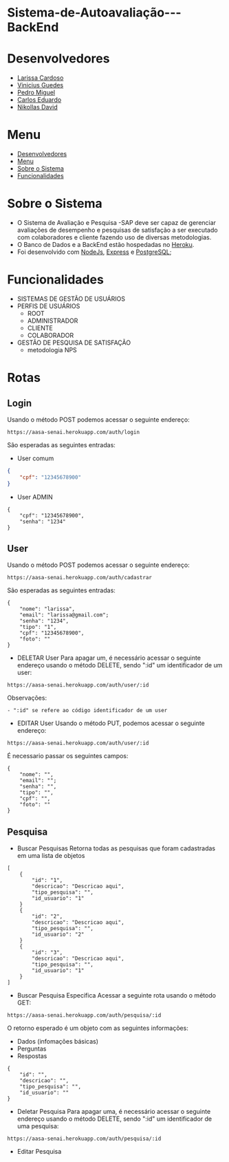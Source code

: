 # Sistema-de-Autoavaliação---BackEnd


# Desenvolvedores
<ul>
  <li><a href="https://github.com/larissacard">Larissa Cardoso</a></li>
  <li><a href="https://github.com/VinicciusSantos">Vinicius Guedes</a></li>
  <li><a href="https://github.com/PedroMiguel7">Pedro Miguel</a></li>
  <li><a href="https://github.com/cadumeneses">Carlos Eduardo</a></li>
  <li><a href="https://github.com/Ndav07">Nikollas David</a></li>
</ul>

# Menu
- [Desenvolvedores](#desenvolvedores)
- [Menu](#menu)
- [Sobre o Sistema](#sobre-o-sistema)
- [Funcionalidades](#funcionalidades)

# Sobre o Sistema
- O Sistema de Avaliação e Pesquisa -SAP deve ser capaz de gerenciar avaliações de desempenho  e pesquisas de satisfação a ser executado com colaboradores e cliente fazendo uso de diversas metodologias.
-  O Banco de Dados e a BackEnd estão hospedadas no [Heroku](https://www.heroku.com).
- Foi desenvolvido com [NodeJs](https://nodejs.org/en/), [Express](https://expressjs.com/pt-br/) e [PostgreSQL](https://www.postgresql.org);

# Funcionalidades
- SISTEMAS DE GESTÃO DE USUÁRIOS 
- PERFIS DE USUÁRIOS
  - ROOT
  - ADMINISTRADOR 
  - CLIENTE
  - COLABORADOR
- GESTÃO DE PESQUISA DE SATISFAÇÃO 
  - metodologia NPS

# Rotas

## Login
Usando o método POST podemos acessar o seguinte endereço:
```
https://aasa-senai.herokuapp.com/auth/login
``` 

São esperadas as seguintes entradas:

- User comum
```json
{
	"cpf": "12345678900"
}
```

-  User ADMIN
```
{
	"cpf": "12345678900",
	"senha": "1234"
}
```

## User
Usando o método POST podemos acessar o seguinte endereço:
```
https://aasa-senai.herokuapp.com/auth/cadastrar
``` 

São esperadas as seguintes entradas:
```
{
	"nome": "larissa",
	"email": "larissa@gmail.com";
	"senha": "1234",
	"tipo": "1",
	"cpf": "12345678900",
	"foto": ""
}
```

- DELETAR User
Para apagar um, é necessário acessar o seguinte endereço usando o método DELETE, sendo ":id" um identificador de um user:
```
https://aasa-senai.herokuapp.com/auth/user/:id
```
Observações:

	- ":id" se refere ao código identificador de um user

- EDITAR User
Usando o método PUT, podemos acessar o seguinte endereço:
```
https://aasa-senai.herokuapp.com/auth/user/:id
```

É necessario passar os seguintes campos:

```
{
	"nome": "",
	"email": "";
	"senha": "",
	"tipo": "",
	"cpf": "",
	"foto": ""
}
```

## Pesquisa

- Buscar Pesquisas
Retorna todas as pesquisas que foram cadastradas em uma lista de objetos

```
[
	{
		"id": "1",
		"descricao": "Descricao aqui",
		"tipo_pesquisa": "",
		"id_usuario": "1"
	}
	{
		"id": "2",
		"descricao": "Descricao aqui",
		"tipo_pesquisa": "",
		"id_usuario": "2"
	}
	{
		"id": "3",
		"descricao": "Descricao aqui",
		"tipo_pesquisa": "",
		"id_usuario": "1"
	}
]
```

- Buscar Pesquisa Especifica
Acessar a seguinte rota usando o método GET:
```
https://aasa-senai.herokuapp.com/auth/pesquisa/:id
```
O retorno esperado é um objeto com as seguintes informações:
- Dados (infomações básicas)
- Perguntas
- Respostas

```
{
	"id": "",
	"descricao": "",
	"tipo_pesquisa": "",
	"id_usuario": ""
}
```

- Deletar Pesquisa
Para apagar uma, é necessário acessar o seguinte endereço usando o método DELETE, sendo ":id" um identificador de uma pesquisa:
```
https://aasa-senai.herokuapp.com/auth/pesquisa/:id
```

- Editar Pesquisa






